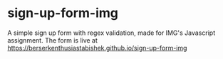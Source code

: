# sign-up-form-img
A simple sign up form with regex validation, made for IMG's Javascript assignment.
The form is live at https://berserkenthusiastabishek.github.io/sign-up-form-img

